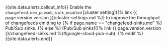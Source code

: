 {{site.data.alerts.callout_info}}
Enable the `changefeed.new_pubsub_sink_enabled` [cluster setting]({% link {{ page.version.version }}/cluster-settings.md %}) to improve the throughput of changefeeds emitting to {% if page.name == "changefeed-sinks.md" %} Pub/Sub sinks. {% else %} [Pub/Sub sinks]({% link {{ page.version.version }}/changefeed-sinks.md %}#google-cloud-pub-sub). {% endif %}
{{site.data.alerts.end}}